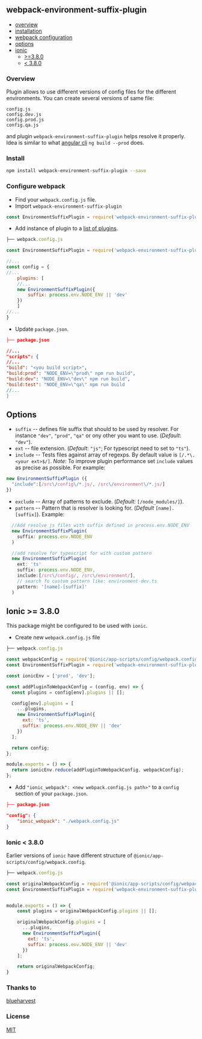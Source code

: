 ## webpack-environment-suffix-plugin

- [overview](#overview)
- [installation](#installation)
- [webpack configuration](#configure-webpack)
- [options](#options)
- [ionic](#ionic--380)
    - [>=3.8.0](#ionic--380)
    - [< 3.8.0](#ionic--380-1)

### Overview
Plugin allows to use different versions of config files for the different environments. You can create several versions of same file:
```
config.js
config.dev.js
config.prod.js
config.qa.js
```
and plugin `webpack-environment-suffix-plugin` helps  resolve it properly. Idea is similar to what [angular cli](https://github.com/angular/angular-cli/wiki/build) `ng build --prod` does.

### Install
```sh
npm install webpack-environment-suffix-plugin --save
```

### Configure webpack
- Find your `webpack.config.js` file.
- Import `webpack-environment-suffix-plugin`
```js
const EnvironmentSuffixPlugin = require('webpack-environment-suffix-plugin');
```
- Add instance of plugin to a [list of plugins](https://webpack.js.org/concepts/plugins/#usage).
```js
├── webpack.config.js

const EnvironmentSuffixPlugin = require('webpack-environment-suffix-plugin');

//...
const config = {
//...
    plugins: [
    //...
    new EnvironmentSuffixPlugin({
        suffix: process.env.NODE_ENV || 'dev'
    })
    ]
//...
}
```
- Update `package.json`.
```json
├── package.json

//...
"scripts": {
//...
"build": "<you build script>",
"build:prod": "NODE_ENV=\"prod\" npm run build",
"build:dev": "NODE_ENV=\"dev\" npm run build",
"build:test": "NODE_ENV=\"qa\" npm run build
//...
}
```

## Options
- `suffix` -- defines file suffix that should to be used by resolver. For instance `"dev"`, `"prod"`, `"qa"` or ony other you want to use. (*Default*: `"dev"`).
- `ext` -- file extension. (*Default*: `"js"`; For typescript need to set to `"ts"`).
- `include` -- Tests files against array of regexps. By default value is `[/.*\.<your ext>$/]`. 
*Note:* To improve plugin performance set `include` values as precise as possible.
For example:
```js 
new EnvironmentSuffixPlugin ({ 
  "include":[/src\/config\/*.js/, /src\/environment\/*.js/]
})
``` 
- `exclude` -- Array of patterns to exclude. (*Default:* `[/node_modules/]`).
- `pattern` -- Pattern that is resolver is looking for. (*Default* `[name].[suffix]`). 
Example: 
```js
  //Add resolve js files with suffix defined in process.env.NODE_ENV
  new EnvironmentSuffixPlugin(
    suffix: process.env.NODE_ENV
  )

  //add resolve for typescript for with custom pattern
  new EnvironmentSuffixPlugin(
    ext: 'ts'
    suffix: process.env.NODE_ENV,
    include:[/src\/config/, /src\/environment/],
    // search fo custom pattern like: environment-dev.ts
    pattern: '[name]-[suffix]'
  )
```


## Ionic >= 3.8.0
This package might be configured to be used with `ionic`.

- Create new `webpack.config.js` file
```js
├── webpack.config.js

const webpackConfig = require('@ionic/app-scripts/config/webpack.config');
const EnvironmentSuffixPlugin = require('webpack-environment-suffix-plugin');

const ionicEnv = ['prod', 'dev'];

const addPluginToWebpackConfig = (config, env) => {
  const plugins = config[env].plugins || [];

  config[env].plugins = [
    ...plugins,
    new EnvironmentSuffixPlugin({
      ext: 'ts',
      suffix: process.env.NODE_ENV || 'dev'
    })
  ];

  return config;
};

module.exports = () => {
  return ionicEnv.reduce(addPluginToWebpackConfig, webpackConfig);
};

```

- Add `"ionic_webpack": <new webpack.config.js path>"` to a `config` section of your `package.json`.
```json
├── package.json

"config": {
    "ionic_webpack": "./webpack.config.js" 
}
```

### Ionic < 3.8.0
Earlier versions of `ionic` have different structure of `@ionic/app-scripts/config/webpack.config`.

```js
├── webpack.config.js

const originalWebpackConfig = require('@ionic/app-scripts/config/webpack.config');
const EnvironmentSuffixPlugin = require('webpack-environment-suffix-plugin');


module.exports = () => {
    const plugins = originalWebpackConfig.plugins || [];

    originalWebpackConfig.plugins = [
      ...plugins,
      new EnvironmentSuffixPlugin({
        ext: 'ts',
        suffix: process.env.NODE_ENV || 'dev'
      })
    ];

    return originalWebpackConfig;
}
```

### Thanks to
[blueharvest](http://blueharvest.io)

### License
[MIT](http://opensource.org/licenses/MIT)

